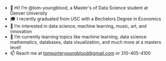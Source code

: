 - 👋 Hi! I’m @tom-youngblood, a Master's of Data Science student at Denver University
- 🎓 I recently graduated from USC with a Bechelors Degree in Economics
- 👀 I’m interested in data science, machine learning, music, art, and innovation
- 🌱 I’m currently learning topics like machine learning, data science mathematics, databases, data visualization, and much more at a masters level!
- 📫 Reach me at tomporteryoungblood@gmail.com or 310-405-4100

<!---
tom-youngblood/tom-youngblood is a ✨ special ✨ repository because its `README.md` (this file) appears on your GitHub profile.
You can click the Preview link to take a look at your changes.
--->
